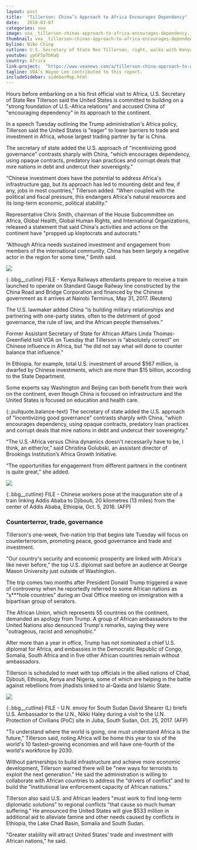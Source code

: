 ```yaml
---
layout: post
title:  "Tillerson: China’s Approach to Africa Encourages Dependency"
date:   2018-03-07
categories: voa
image: voa__tillerson-chinas-approach-to-africa-encourages-dependency.jpg
thumbnail: voa__tillerson-chinas-approach-to-africa-encourages-dependency--640x360.jpg
byline: Nike Ching
cutline: U.S. Secretary of State Rex Tillerson, right, walks with Kenya’s President Uhuru Kenyatta, left, past metal sculptures of animals, inside State House in Nairobi, Kenya, March 9, 2018.
youtube: ypGFSpTbNaQ
country: Africa
link-project:  "https://www.voanews.com/a/tillerson-china-approach-to-africa-encourages-dependency/4282809.html"
tagline: VOA’s Wayne Lee contributed to this report.
includeSidebar: sidebarMap.html
---
```


Hours before embarking on a his first official visit to Africa, U.S. Secretary of State Rex Tillerson said the United States is committed to building on a "strong foundation of U.S.-Africa relations" and accused China of "encouraging dependency" in its approach to the continent.

In a speech Tuesday outlining the Trump administration's Africa policy, Tillerson said the United States is "eager" to lower barriers to trade and investment in Africa, whose largest trading partner by far is China.

The secretary of state added the U.S. approach of "incentivizing good governance" contrasts sharply with China, "which encourages dependency, using opaque contracts, predatory loan practices and corrupt deals that mire nations in debt and undercut their sovereignty."

“Chinese investment does have the potential to address Africa's infrastructure gap, but its approach has led to mounting debt and few, if any, jobs in most countries," Tillerson added. "When coupled with the political and fiscal pressure, this endangers Africa's natural resources and its long-term economic, political stability."

Representative Chris Smith, chairman of the House Subcommittee on Africa, Global Health, Global Human Rights, and International Organizations, released a statement that said China's activities and actions on the continent have "propped up kleptocrats and autocrats."

“Although Africa needs sustained investment and engagement from members of the international community, China has been largely a negative actor in the region for some time,” Smith said.



<div><img src="https://gdb.voanews.com/3CA6A28A-EAED-4002-857B-835757DD35F3_w760_r0_s.jpg"/></div>

{:.bbg__cutline}
FILE - Kenya Railways attendants prepare to receive a train launched to operate on Standard Gauge Railway line constructed by the China Road and Bridge Corporation and financed by the Chinese government as it arrives at Nairobi Terminus, May 31, 2017. (Reuters)





The U.S. lawmaker added China “is building military relationships and partnering with one-party states, often to the detriment of good governance, the rule of law, and the African people themselves.”

Former Assistant Secretary of State for African Affairs Linda Thomas-Greenfield told VOA on Tuesday that Tillerson is “absolutely correct” on Chinese influence in Africa, but "he did not say what will done to counter balance that influence."

In Ethiopia, for example, total U.S. investment of around $567 million, is dwarfed by Chinese investments, which are more than $15 billion, according to the State Department.

Some experts say Washington and Beijing can both benefit from their work on the continent, even though China is focused on infrastructure and the United States is focused on education and health care.


{:.pullquote.balance-text}
The secretary of state added the U.S. approach of "incentivizing good governance" contrasts sharply with China, "which encourages dependency, using opaque contracts, predatory loan practices and corrupt deals that mire nations in debt and undercut their sovereignty."



“The U.S.-Africa versus China dynamics doesn't necessarily have to be, I think, an either/or,” said Christina Golubski, an assistant director of Brookings Institution’s Africa Growth Initiative. 

“The opportunities for engagement from different partners in the continent is quite great,” she added.



<div><img src="https://gdb.voanews.com/765F612B-123F-461B-BB5E-BF1404CDE238_w760_r0_s.jpg"/></div>

{:.bbg__cutline}
FILE - Chinese workers pose at the inauguration site of a train linking Addis Ababa to Djibouti, 20 kilometres (13 miles) from the center of Addis Ababa, Ethiopia, Oct. 5, 2016. (AFP)



### Counterterror, trade, governance ###

Tillerson's one-week, five-nation trip that begins late Tuesday will focus on counterterrorism, promoting peace, good governance and trade and investment.

"Our country's security and economic prosperity are linked with Africa's like never before," the top U.S. diplomat said before an audience at George Mason University just outside of Washington.

The trip comes two months after President Donald Trump triggered a wave of controversy when he reportedly referred to some African nations as "s***hole countries" during an Oval Office meeting on immigration with a bipartisan group of senators.

The African Union, which represents 55 countries on the continent, demanded an apology from Trump. A group of African ambassadors to the United Nations also denounced Trump's remarks, saying they were "outrageous, racist and xenophobic."

After more than a year in office, Trump has not nominated a chief U.S. diplomat for Africa, and embassies in the Democratic Republic of Congo, Somalia, South Africa and in five other African countries remain without ambassadors.

Tillerson is scheduled to meet with top officials in the allied nations of Chad, Djibouti, Ethiopia, Kenya and Nigeria, some of which are helping in the battle against rebellions from jihadists linked to al-Qaida and Islamic State.



<div><img src="https://gdb.voanews.com/2E5FA02A-B80B-4C35-AD6C-E15BB1972F47_w760_r0_s.jpg"/></div>

{:.bbg__cutline}
FILE - U.N. envoy for South Sudan David Shearer (L) briefs U.S. Ambassador to the U.N., Nikki Haley during a visit to the U.N. Protection of Civilians (PoC) site in Juba, South Sudan, Oct. 25, 2017. (AFP)



"To understand where the world is going, one must understand Africa is the future," Tillerson said, noting Africa will be home this year to six of the world's 10 fastest-growing economies and will have one-fourth of the world's workforce by 2030.

Without partnerships to build infrastructure and achieve more economic development, Tillerson warned there will be "new ways for terrorists to exploit the next generation." He said the administration is willing to collaborate with African countries to address the "drivers of conflict" and to build the "institutional law enforcement capacity of African nations."

Tillerson also said U.S. and African leaders "must work to find long-term diplomatic solutions" to regional conflicts "that cause so much human suffering." He announced the United States will give $533 million in additional aid to alleviate famine and other needs caused by conflicts in Ethiopia, the Lake Chad Basin, Somalia and South Sudan.

"Greater stability will attract United States' trade and investment with African nations," he said.
